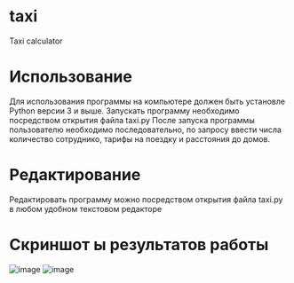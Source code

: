 # taxi
Taxi calculator

# Использование
Для использования программы на компьютере должен быть установле Python версии 3 и выше.
Запускать программу необходимо посредством открытия файла taxi.py
После запуска программы пользователю необходимо последовательно, по запросу ввести числа количество сотруднико, тарифы на поездку и расстояния до домов.

# Редактирование
Редактировать программу можно посредством открытия файла taxi.py в любом удобном текстовом редакторе

# Скриншот ы результатов работы

![image](https://user-images.githubusercontent.com/90547503/139579732-1031f1da-fd7a-43c7-a157-0f86fc34267b.png)
![image](https://user-images.githubusercontent.com/90547503/139579775-f729fd86-147c-4279-a931-b890826de9e6.png)
